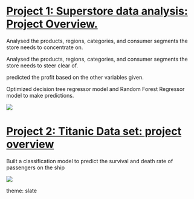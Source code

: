 

# [Project 1: Superstore data analysis: Project Overview.](https://github.com/Doosuur/Projects/blob/main/Superstore%20Project.ipynb)

Analysed the products, regions, categories, and consumer segments the store needs to concentrate on.

Analysed the products, regions, categories, and consumer segments the store needs to steer clear of.

predicted the profit based on the other variables given.

Optimized decision tree regressor model and Random Forest Regressor model to make predictions.

![](https://github.com/Doosuur/Doosuur_portfolio/blob/main/images/superstore.png)


# [Project 2: Titanic Data set: project overview](https://github.com/Doosuur/Projects/blob/main/Titanic%20dataset.ipynb)

Built a classification model to predict the survival and death rate of passengers on the ship

![](https://github.com/Doosuur/Doosuur_portfolio/blob/main/images/Screenshot%20(177).png)

theme: slate
